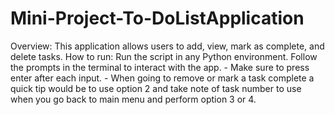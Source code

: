 # Mini-Project-To-DoListApplication
Overview: This application allows users to add, view, mark as complete, and delete tasks.
How to run: Run the script in any Python environment. Follow the prompts in the terminal to interact with the app.
    - Make sure to press enter after each input.
    - When going to remove or mark a task complete a quick tip would be to use option 2 and take note of task number to use when you go back to main menu and perform option 3 or 4.
